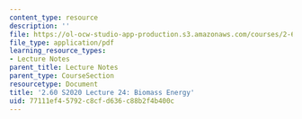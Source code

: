 ```yaml
---
content_type: resource
description: ''
file: https://ol-ocw-studio-app-production.s3.amazonaws.com/courses/2-60j-fundamentals-of-advanced-energy-conversion-spring-2020/77111ef45792c8cfd636c88b2f4b400c_MIT2_60s20_lec24.pdf
file_type: application/pdf
learning_resource_types:
- Lecture Notes
parent_title: Lecture Notes
parent_type: CourseSection
resourcetype: Document
title: '2.60 S2020 Lecture 24: Biomass Energy'
uid: 77111ef4-5792-c8cf-d636-c88b2f4b400c
---
```

